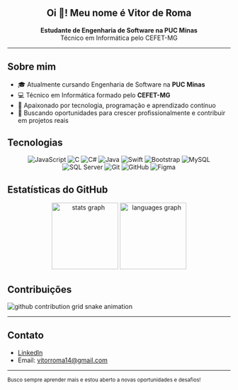 <h2 align="center">Oi 👋! Meu nome é Vitor de Roma</h2>

<p align="center">
  <b>Estudante de Engenharia de Software na PUC Minas</b><br>
  Técnico em Informática pelo CEFET-MG
</p>

---

## Sobre mim

- 🎓 Atualmente cursando Engenharia de Software na <b>PUC Minas</b>
- 💻 Técnico em Informática formado pelo <b>CEFET-MG</b>
- 🚀 Apaixonado por tecnologia, programação e aprendizado contínuo
- 👀 Buscando oportunidades para crescer profissionalmente e contribuir em projetos reais


## Tecnologias

<div align="center">
  <img src="https://img.shields.io/badge/javascript-%23323330.svg?style=for-the-badge&logo=javascript&logoColor=%23F7DF1E" alt="JavaScript">
  <img src="https://img.shields.io/badge/c-%2300599C.svg?style=for-the-badge&logo=c&logoColor=white" alt="C">
  <img src="https://img.shields.io/badge/c%23-%23239120.svg?style=for-the-badge&logo=csharp&logoColor=white" alt="C#">
  <img src="https://img.shields.io/badge/java-%23ED8B00.svg?style=for-the-badge&logo=openjdk&logoColor=white" alt="Java">
  <img src="https://img.shields.io/badge/swift-F54A2A?style=for-the-badge&logo=swift&logoColor=white" alt="Swift">
  <img src="https://img.shields.io/badge/bootstrap-%238511FA.svg?style=for-the-badge&logo=bootstrap&logoColor=white" alt="Bootstrap">
  <img src="https://img.shields.io/badge/mysql-4479A1.svg?style=for-the-badge&logo=mysql&logoColor=white" alt="MySQL">
  <img src="https://img.shields.io/badge/sql%20server-CC2927.svg?style=for-the-badge&logo=microsoft-sql-server&logoColor=white" alt="SQL Server">
  <img src="https://img.shields.io/badge/git-%23F05033.svg?style=for-the-badge&logo=git&logoColor=white" alt="Git">
  <img src="https://img.shields.io/badge/github-%23121011.svg?style=for-the-badge&logo=github&logoColor=white" alt="GitHub">
  <img src="https://img.shields.io/badge/figma-%23F24E1E.svg?style=for-the-badge&logo=figma&logoColor=white" alt="Figma">
</div>


## Estatísticas do GitHub

<div align="center">
  <img src="https://github-readme-stats.vercel.app/api?username=vitorRoma06&hide_title=false&hide_rank=false&show_icons=true&include_all_commits=true&count_private=true&disable_animations=false&theme=dracula&locale=pt-br&hide_border=false" height="150" alt="stats graph"  />
  <img src="https://github-readme-stats.vercel.app/api/top-langs?username=vitorRoma06&locale=pt-br&hide_title=false&layout=compact&card_width=320&langs_count=5&theme=dracula&hide_border=false" height="150" alt="languages graph"  />
</div>


## Contribuições

<picture>
  <source media="(prefers-color-scheme: dark)" srcset="https://raw.githubusercontent.com/vitorRoma06/vitorRoma06/output/github-contribution-grid-snake-dark.svg">
  <source media="(prefers-color-scheme: light)" srcset="https://raw.githubusercontent.com/vitorRoma06/vitorRoma06/output/github-contribution-grid-snake.svg">
  <img alt="github contribution grid snake animation" src="https://raw.githubusercontent.com/vitorRoma06/vitorRoma06/output/github-contribution-grid-snake.svg">
</picture>

---

## Contato

- [LinkedIn](https://www.linkedin.com/in/vitordroma/) <!-- Troque pelo seu link -->
- Email: vitorroma14@gmail.com <!-- Troque pelo seu email -->

---

<sub>Busco sempre aprender mais e estou aberto a novas oportunidades e desafios!</sub>

